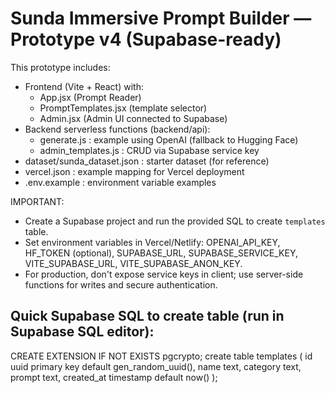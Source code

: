 
Sunda Immersive Prompt Builder — Prototype v4 (Supabase-ready)
=============================================================

This prototype includes:
- Frontend (Vite + React) with:
  - App.jsx (Prompt Reader)
  - PromptTemplates.jsx (template selector)
  - Admin.jsx  (Admin UI connected to Supabase)
- Backend serverless functions (backend/api):
  - generate.js : example using OpenAI (fallback to Hugging Face)
  - admin_templates.js : CRUD via Supabase service key
- dataset/sunda_dataset.json : starter dataset (for reference)
- vercel.json : example mapping for Vercel deployment
- .env.example : environment variable examples

IMPORTANT:
- Create a Supabase project and run the provided SQL to create `templates` table.
- Set environment variables in Vercel/Netlify: OPENAI_API_KEY, HF_TOKEN (optional), SUPABASE_URL, SUPABASE_SERVICE_KEY, VITE_SUPABASE_URL, VITE_SUPABASE_ANON_KEY.
- For production, don't expose service keys in client; use server-side functions for writes and secure authentication.

Quick Supabase SQL to create table (run in Supabase SQL editor):
---------------------------------------------------------------
CREATE EXTENSION IF NOT EXISTS pgcrypto;
create table templates (
  id uuid primary key default gen_random_uuid(),
  name text,
  category text,
  prompt text,
  created_at timestamp default now()
);

